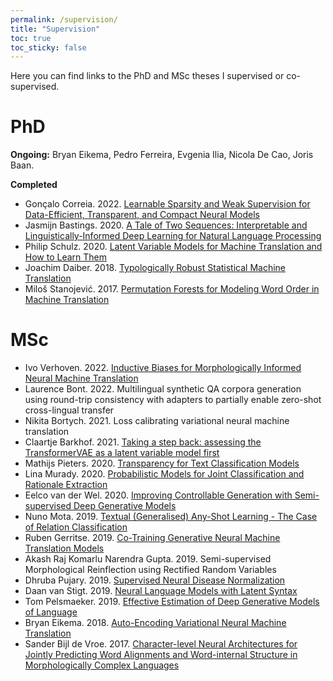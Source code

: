 ```yaml
---
permalink: /supervision/
title: "Supervision"
toc: true
toc_sticky: false
---
```


Here you can find links to the PhD and MSc theses I supervised or co-supervised. 

# PhD

**Ongoing:** Bryan Eikema, Pedro Ferreira, Evgenia Ilia, Nicola De Cao, Joris Baan.

**Completed**

* Gonçalo Correia. 2022. [Learnable Sparsity and Weak Supervision for Data-Efficient, Transparent, and Compact Neural Models](https://www.goncalomcorreia.com/phd-thesis.pdf)
* Jasmijn Bastings. 2020. [A Tale of Two Sequences: Interpretable and Linguistically-Informed Deep Learning for Natural Language Processing](https://pure.uva.nl/ws/files/50791671/Thesis.pdf)
* Philip Schulz. 2020. [Latent Variable Models for Machine Translation and How to Learn Them](https://pure.uva.nl/ws/files/48239873/Thesis.pdf)
* Joachim Daiber. 2018. [Typologically Robust Statistical Machine Translation](https://pure.uva.nl/ws/files/22104792/Thesis.pdf)
* Miloš Stanojević. 2017. [Permutation Forests for Modeling Word Order in Machine Translation](https://pure.uva.nl/ws/files/19494854/Thesis.pdf)

# MSc

* Ivo Verhoven. 2022. [Inductive Biases for Morphologically Informed Neural Machine Translation](https://dspace.uba.uva.nl/server/api/core/bitstreams/82ce7c66-56e2-4c15-b026-65006676861d/content)
* Laurence Bont. 2022. Multilingual synthetic QA corpora generation using round-trip consistency with adapters to partially enable zero-shot cross-lingual transfer
* Nikita Bortych. 2021. Loss calibrating variational neural machine translation
* Claartje Barkhof. 2021. [Taking a step back: assessing the TransformerVAE as a latent variable model first](https://scripties.uba.uva.nl/search?id=723211)
* Mathijs Pieters. 2020. [Transparency for Text Classification Models](https://scripties.uba.uva.nl/search?id=715758)
* Lina Murady. 2020. [Probabilistic Models for Joint Classification and Rationale Extraction](https://scripties.uba.uva.nl/search?id=708925)
* Eelco van der Wel. 2020. [Improving Controllable Generation with Semi-supervised Deep Generative Models](https://scripties.uba.uva.nl/search?id=715805)
* Nuno Mota. 2019. [Textual (Generalised) Any-Shot Learning - The Case of Relation Classification](https://scripties.uba.uva.nl/search?id=713970)
* Ruben Gerritse. 2019. [Co-Training Generative Neural Machine Translation Models](https://scripties.uba.uva.nl/search?id=714436)
* Akash Raj Komarlu Narendra Gupta. 2019. Semi-supervised Morphological Reinflection using Rectified Random Variables
* Dhruba Pujary. 2019. [Supervised Neural Disease Normalization](https://scripties.uba.uva.nl/search?id=714432)
* Daan van Stigt. 2019. [Neural Language Models with Latent Syntax](https://eprints.illc.uva.nl/id/eprint/1683/1/MoL-2019-02.text.pdf)
* Tom Pelsmaeker. 2019. [Effective Estimation of Deep Generative Models of Language](https://scripties.uba.uva.nl/search?id=679150)
* Bryan Eikema. 2018. [Auto-Encoding Variational Neural Machine Translation](https://scripties.uba.uva.nl/search?id=665650)
* Sander Bijl de Vroe. 2017. [Character-level Neural Architectures for Jointly Predicting Word Alignments and Word-internal Structure in Morphologically Complex Languages](http://dspace.library.uu.nl/handle/1874/354704)

